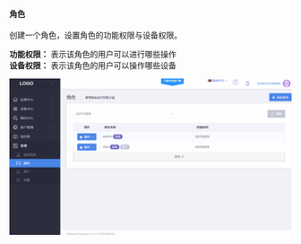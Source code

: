 #### 角色

创建一个角色，设置角色的功能权限与设备权限。

**功能权限：** 表示该角色的用户可以进行哪些操作  
**设备权限：** 表示该角色的用户可以操作哪些设备

![Alt text](images\manage\roles.gif)